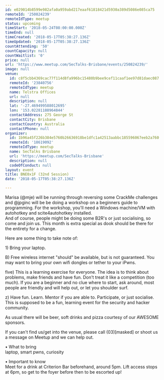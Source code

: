 ```yaml
---
id: e029014b8599e982afa0a959abd217eaaf61818421d5930a389d5086e085ca75
remoteId: '250824239'
remoteIdType: meetup
status: upcoming
timeStart: '2018-05-24T08:00:00.000Z'
timeEnd: null
timeCreated: '2018-05-17T05:38:27.136Z'
timeUpdated: '2018-05-17T05:38:27.136Z'
countAttending: '50'
countCapacity: null
countWaitlist: '0'
price: null
url: 'https://www.meetup.com/SecTalks-Brisbane/events/250824239/'
image: null
venue:
  id: c8f5cbb4369cac77f114d8fa996bc15480b9bee9cef11caaf1ee97d81daec087
  remoteId: '23840756'
  remoteIdType: meetup
  name: Telstra Offices
  url: null
  description: null
  lat: '-27.469499588012695'
  lon: '153.02281188964844'
  contactAddress: 275 George St
  contactCity: Brisbane
  contactCountry: Australia
  contactPhone: null
organizer:
  id: 1b96a45f226b384e5760b26636918be1dfc1a42513aabbc185596067eeb2a760
  remoteId: '18619092'
  remoteIdType: meetup
  name: SecTalks Brisbane
  url: 'https://meetup.com/SecTalks-Brisbane'
  description: null
  codeOfConduct: null
layout: event
title: BNE0x1F (32nd Session)
date: '2018-05-17T05:38:27.136Z'

---
```

<p>Marisa (@mje) will be running through reversing some CrackMe challenges and @jpginc will be be doing a workshop on a beginners guide to programming. For the workshop, you'll need a Windows machine/VM with autohotkey and scite4autohotkey installed.<br/>And of course, people might be doing some B2R's or just socialising, so come and join us. This month is extra special as dook should be there for the entirety for a change.</p> <p>Here are some thing to take note of:</p> <p>1) Bring your laptop.</p> <p>B) Free wireless internet "should" be available, but is not guaranteed. You may want to bring your own wifi dongles or tether to your iPwns.</p> <p>five) This is a learning exercise for everyone. The idea is to think about problems, make friends and have fun. Don't treat it like a competition (too much). If you are a beginner and no clue where to start, ask around, most people are friendly and will help out, or let you shoulder surf.</p> <p>z) Have fun. Learn. Mentor if you are able to. Participate, or just socialise. This is supposed to be a fun, learning event for the security and hacker community.</p> <p>As usual there will be beer, soft drinks and pizza courtesy of our AWESOME sponsors.</p> <p>If you can't find us/get into the venue, please call (03)[masked] or shoot us a message on Meetup and we can help out.</p> <p>• What to bring<br/>laptop, smart pwns, curiosity</p> <p>• Important to know<br/>Meet for a drink at Criterion Bar beforehand, around 5pm. Lift access stops at 6pm, so get to the foyer before then to be escorted up!</p>
